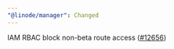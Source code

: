 ```yaml
---
"@linode/manager": Changed
---
```


IAM RBAC block non-beta route access  ([#12656](https://github.com/linode/manager/pull/12656))
